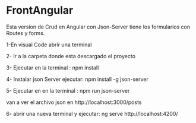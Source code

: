 # FrontAngular


Esta version de Crud en Angular con Json-Server tiene los formularios con Routes y forms.

1-En visual Code abrir una terminal 

2- Ir a la carpeta donde esta descargado el proyecto

3- Ejecutar en la terminal : npm install

4- Instalar json Server ejecutar: npm install -g json-server

5- Ejecutar en en la terminal :  npm run json-server

  van a ver el archivo json en http://localhost:3000/posts
  
6- abrir una nueva terminal y ejecutar: ng serve
http://localhost:4200/



